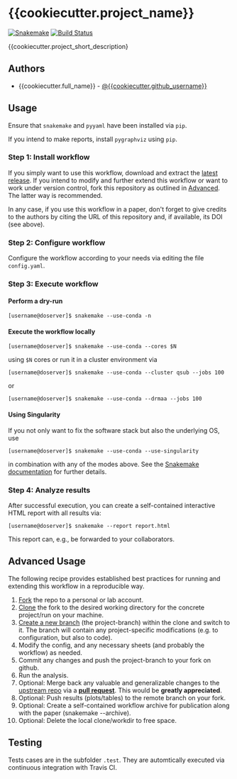 # {{cookiecutter.project_name}}

[![Snakemake](https://img.shields.io/badge/snakemake-≥{{cookiecutter.min_snakemake_version}}-brightgreen.svg)](https://snakemake.bitbucket.io)
[![Build Status](https://travis-ci.org/vallenderlab/{{cookiecutter.repo_name}}.svg?branch=master)](https://travis-ci.org/vallenderlab/{{cookiecutter.repo_name}})

{{cookiecutter.project_short_description}

## Authors

* {{cookiecutter.full_name}} - [@{{cookiecutter.github_username}}](https://github.com/{{cookiecutter.github_username}})

## Usage

Ensure that `snakemake` and `pyyaml` have been installed via `pip`.

If you intend to make reports, install `pygraphviz` using `pip`.

### Step 1: Install workflow

If you simply want to use this workflow, download and extract the [latest release](https://github.com/vallenderlab/{{cookiecutter.repo_name}}/releases).
If you intend to modify and further extend this workflow or want to work under version control, fork this repository as outlined in [Advanced](#advanced). The latter way is recommended.

In any case, if you use this workflow in a paper, don't forget to give credits to the authors by citing the URL of this repository and, if available, its DOI (see above).

### Step 2: Configure workflow

Configure the workflow according to your needs via editing the file `config.yaml`.

### Step 3: Execute workflow

#### Perform a dry-run

```console
[username@doserver]$ snakemake --use-conda -n
```

#### Execute the workflow locally
    
```console
[username@doserver]$ snakemake --use-conda --cores $N
```

using `$N` cores or run it in a cluster environment via

```console
[username@doserver]$ snakemake --use-conda --cluster qsub --jobs 100
```

or

```console
[username@doserver]$ snakemake --use-conda --drmaa --jobs 100
```

#### Using Singularity

If you not only want to fix the software stack but also the underlying OS, use

```console
[username@doserver]$ snakemake --use-conda --use-singularity
```

in combination with any of the modes above.
See the [Snakemake documentation](https://snakemake.readthedocs.io/en/stable/executable.html) for further details.

### Step 4: Analyze results

After successful execution, you can create a self-contained interactive HTML report with all results via:

```console
[username@doserver]$ snakemake --report report.html
```
This report can, e.g., be forwarded to your collaborators.

## Advanced Usage

The following recipe provides established best practices for running and extending this workflow in a reproducible way.

1. [Fork](https://help.github.com/en/articles/fork-a-repo) the repo to a personal or lab account.
2. [Clone](https://help.github.com/en/articles/cloning-a-repository) the fork to the desired working directory for the concrete project/run on your machine.
3. [Create a new branch](https://git-scm.com/docs/gittutorial#_managing_branches) (the project-branch) within the clone and switch to it. The branch will contain any project-specific modifications (e.g. to configuration, but also to code).
4. Modify the config, and any necessary sheets (and probably the workflow) as needed.
5. Commit any changes and push the project-branch to your fork on github.
6. Run the analysis.
7. Optional: Merge back any valuable and generalizable changes to the [upstream repo](https://github.com/vallenderlab/{{cookiecutter.repo_name}}) via a [**pull request**](https://help.github.com/en/articles/creating-a-pull-request). This would be **greatly appreciated**.
8. Optional: Push results (plots/tables) to the remote branch on your fork.
9. Optional: Create a self-contained workflow archive for publication along with the paper (snakemake --archive).
10. Optional: Delete the local clone/workdir to free space.


## Testing

Tests cases are in the subfolder `.test`. They are automtically executed via continuous integration with Travis CI.
